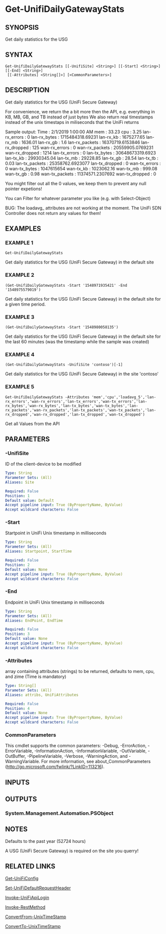 ﻿---
external help file: UniFiTooling-help.xml
HelpVersion: 1.0.8
Locale: en-US
Module Guid: 7fff91a0-02eb-4df2-84d5-c7d3cd7f7a5d
Module Name: UniFiTooling
online version: https://github.com/Enatec/UniFiTooling/raw/master/docs/Get-UnifiDailyGatewayStats.md
schema: 2.0.0
---

# Get-UnifiDailyGatewayStats

## SYNOPSIS
Get daily statistics for the USG

## SYNTAX

```
Get-UnifiDailyGatewayStats [[-UnifiSite] <String>] [[-Start] <String>] [[-End] <String>]
 [[-Attributes] <String[]>] [<CommonParameters>]
```

## DESCRIPTION
Get daily statistics for the USG (UniFi Secure Gateway)

For convenience, we return the a bit more then the API, e.g.
everything in KB, MB, GB, and TB instead of just bytes
We also return real timestamps instead of the unix timestaps in miliseconds that the UniFi returns

Sample output:
Time           : 2/1/2019 1:00:00 AM
mem            : 33.23
cpu            : 3.25
lan-rx_errors  : 0
lan-rx_bytes   : 1715484318.69231
lan-rx_kb      : 1675277.65
lan-rx_mb      : 1636.01
lan-rx_gb      : 1.6
lan-rx_packets : 16370719.6153846
lan-rx_dropped : 125
wan-rx_errors  : 0
wan-rx_packets : 20559905.0769231
wan-rx_dropped : 1214
lan-tx_errors  : 0
lan-tx_bytes   : 30648673319.6923
lan-tx_kb      : 29930345.04
lan-tx_mb      : 29228.85
lan-tx_gb      : 28.54
lan-tx_tb      : 0.03
lan-tx_packets : 25358762.6923077
lan-tx_dropped : 0
wan-tx_errors  : 0
wan-tx_bytes   : 1047615654
wan-tx_kb      : 1023062.16
wan-tx_mb      : 999.08
wan-tx_gb      : 0.98
wan-tx_packets : 11374571.2307692
wan-tx_dropped : 0

You might filter out all the 0 values, we keep them to prevent any null pointer expetions!

You can Filter for whatever parameter you like (e.g.
with Select-Object)

BUG: The loadavg_ attributes are not working at the moment.
The UniFi SDN Controller does not return any values for them!

## EXAMPLES

### EXAMPLE 1
```
Get-UnifiDailyGatewayStats
```

Get daily statistics for the USG (UniFi Secure Gateway) in the default site

### EXAMPLE 2
```
(Get-UnifiDailyGatewayStats -Start '1548971935421' -End '1548975579019')
```

Get daily statistics for the USG (UniFi Secure Gateway) in the default site for a given time period.

### EXAMPLE 3
```
(Get-UnifiDailyGatewayStats -Start '1548980058135')
```

Get daily statistics for the USG (UniFi Secure Gateway) in the default site for the last 60 minutes (was the timestamp while the sample was created)

### EXAMPLE 4
```
(Get-UnifiDailyGatewayStats -UnifiSite 'contoso')[-1]
```

Get daily statistics for the USG (UniFi Secure Gateway) in the site 'contoso'

### EXAMPLE 5
```
Get-UnifiDailyGatewayStats -Attributes 'mem','cpu','loadavg_5','lan-rx_errors','wan-rx_errors','lan-tx_errors','wan-tx_errors','lan-rx_bytes','wan-rx_bytes','lan-tx_bytes','wan-tx_bytes','lan-rx_packets','wan-rx_packets','lan-tx_packets','wan-tx_packets','lan-rx_dropped','wan-rx_dropped','lan-tx_dropped','wan-tx_dropped')
```

Get all Values from the API

## PARAMETERS

### -UnifiSite
ID of the client-device to be modified

```yaml
Type: String
Parameter Sets: (All)
Aliases: Site

Required: False
Position: 1
Default value: Default
Accept pipeline input: True (ByPropertyName, ByValue)
Accept wildcard characters: False
```

### -Start
Startpoint in UniFi Unix timestamp in milliseconds

```yaml
Type: String
Parameter Sets: (All)
Aliases: Startpoint, StartTime

Required: False
Position: 2
Default value: None
Accept pipeline input: True (ByPropertyName, ByValue)
Accept wildcard characters: False
```

### -End
Endpoint in UniFi Unix timestamp in milliseconds

```yaml
Type: String
Parameter Sets: (All)
Aliases: EndPoint, EndTime

Required: False
Position: 3
Default value: None
Accept pipeline input: True (ByPropertyName, ByValue)
Accept wildcard characters: False
```

### -Attributes
array containing attributes (strings) to be returned, defaults to mem, cpu, and zime (Time is mandatory)

```yaml
Type: String[]
Parameter Sets: (All)
Aliases: attribs, UniFiAttributes

Required: False
Position: 4
Default value: None
Accept pipeline input: True (ByPropertyName, ByValue)
Accept wildcard characters: False
```

### CommonParameters
This cmdlet supports the common parameters: -Debug, -ErrorAction, -ErrorVariable, -InformationAction, -InformationVariable, -OutVariable, -OutBuffer, -PipelineVariable, -Verbose, -WarningAction, and -WarningVariable.
For more information, see about_CommonParameters (http://go.microsoft.com/fwlink/?LinkID=113216).

## INPUTS

## OUTPUTS

### System.Management.Automation.PSObject
## NOTES
Defaults to the past year (52*7*24 hours)

A USG (UniFi Secure Gateway) is required on the site you querry!

## RELATED LINKS

[Get-UniFiConfig]()

[Set-UniFiDefaultRequestHeader]()

[Invoke-UniFiApiLogin]()

[Invoke-RestMethod]()

[ConvertFrom-UnixTimeStamp]()

[ConvertTo-UnixTimeStamp]()

